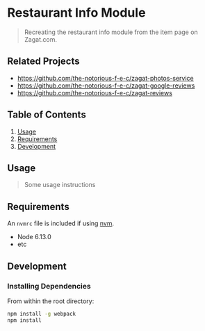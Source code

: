# Restaurant Info Module

> Recreating the restaurant info module from the item page on Zagat.com.

## Related Projects

  - https://github.com/the-notorious-f-e-c/zagat-photos-service
  - https://github.com/the-notorious-f-e-c/zagat-google-reviews
  - https://github.com/the-notorious-f-e-c/zagat-reviews

## Table of Contents

1. [Usage](#Usage)
1. [Requirements](#requirements)
1. [Development](#development)

## Usage

> Some usage instructions

## Requirements

An `nvmrc` file is included if using [nvm](https://github.com/creationix/nvm).

- Node 6.13.0
- etc

## Development

### Installing Dependencies

From within the root directory:

```sh
npm install -g webpack
npm install
```

